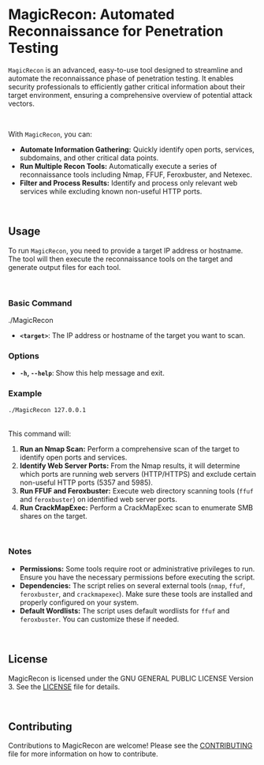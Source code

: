 # MagicRecon: Automated Reconnaissance for Penetration Testing

`MagicRecon` is an advanced, easy-to-use tool designed to streamline and automate the reconnaissance phase of penetration testing. It enables security professionals to efficiently gather critical information about their target environment, ensuring a comprehensive overview of potential attack vectors.

<br>

With `MagicRecon`, you can:

- **Automate Information Gathering:** Quickly identify open ports, services, subdomains, and other critical data points.
- **Run Multiple Recon Tools:** Automatically execute a series of reconnaissance tools including Nmap, FFUF, Feroxbuster, and Netexec.
- **Filter and Process Results:** Identify and process only relevant web services while excluding known non-useful HTTP ports.

<br>

## Usage

To run `MagicRecon`, you need to provide a target IP address or hostname. The tool will then execute the reconnaissance tools on the target and generate output files for each tool.

<br>

### Basic Command

./MagicRecon <target>

- **`<target>`**: The IP address or hostname of the target you want to scan.

### Options

- **`-h`, `--help`**: Show this help message and exit.

### Example

```bash
./MagicRecon 127.0.0.1
```
<br>
This command will:

1. **Run an Nmap Scan:** Perform a comprehensive scan of the target to identify open ports and services.
2. **Identify Web Server Ports:** From the Nmap results, it will determine which ports are running web servers (HTTP/HTTPS) and exclude certain non-useful HTTP ports (5357 and 5985).
3. **Run FFUF and Feroxbuster:** Execute web directory scanning tools (`ffuf` and `feroxbuster`) on identified web server ports.
4. **Run CrackMapExec:** Perform a CrackMapExec scan to enumerate SMB shares on the target.

<br>

### Notes

- **Permissions:** Some tools require root or administrative privileges to run. Ensure you have the necessary permissions before executing the script.
- **Dependencies:** The script relies on several external tools (`nmap`, `ffuf`, `feroxbuster`, and `crackmapexec`). Make sure these tools are installed and properly configured on your system.
- **Default Wordlists:** The script uses default wordlists for `ffuf` and `feroxbuster`. You can customize these if needed.

<br>

## License

MagicRecon is licensed under the GNU GENERAL PUBLIC LICENSE Version 3. See the [LICENSE](LICENSE) file for details.

<br>

## Contributing

Contributions to MagicRecon are welcome! Please see the [CONTRIBUTING](CONTRIBUTING.md) file for more information on how to contribute.
